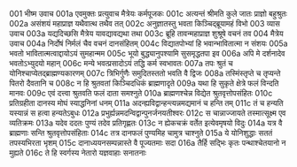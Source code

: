 001	भीष्म उवाच
001a	एवमुक्तः प्रत्युवाच मैत्रेयः कर्मपूजकः
001c	अत्यन्तं श्रीमति कुले जातः प्राज्ञो बहुश्रुतः
002a	असंशयं महाप्राज्ञ यथैवात्थ तथैव तत्
002c	अनुज्ञातस्तु भवता किञ्चिद्ब्रूयामहं विभो
003	व्यास उवाच
003a	यद्यदिच्छसि मैत्रेय यावद्यावद्यथा तथा
003c	ब्रूहि तावन्महाप्राज्ञ शुश्रूषे वचनं तव
004	मैत्रेय उवाच
004a	निर्दोषं निर्मलं चैव वचनं दानसंहितम्
004c	विद्यातपोभ्यां हि भवान्भावितात्मा न संशयः
005a	भवतो भावितात्मत्वाद्दायोऽयं सुमहान्मम
005c	भूयो बुद्ध्यानुपश्यामि सुसमृद्धतपा इव
006a	अपि मे दर्शनादेव भवतोऽभ्युदयो महान्
006c	मन्ये भवत्प्रसादोऽयं तद्धि कर्म स्वभावतः
007a	तपः श्रुतं च योनिश्चाप्येतद्ब्राह्मण्यकारणम्
007c	त्रिभिर्गुणैः समुदितस्ततो भवति वै द्विजः
008a	तस्मिंस्तृप्ते च तृप्यन्ते पितरो दैवतानि च
008c	न हि श्रुतवतां किञ्चिदधिकं ब्राह्मणादृते
009a	यथा हि सुकृते क्षेत्रे फलं विन्दति मानवः
009c	एवं दत्त्वा श्रुतवति फलं दाता समश्नुते
010a	ब्राह्मणश्चेन्न विद्येत श्रुतवृत्तोपसंहितः
010c	प्रतिग्रहीता दानस्य मोघं स्याद्धनिनां धनम्
011a	अदन्ह्यविद्वान्हन्त्यन्नमद्यमानं च हन्ति तम्
011c	तं च हन्यति यस्यान्नं स हत्वा हन्यतेऽबुधः
012a	प्रभुर्ह्यन्नमदन्विद्वान्पुनर्जनयतीश्वरः
012c	स चान्नाज्जायते तस्मात्सूक्ष्म एव व्यतिक्रमः
013a	यदेव ददतः पुण्यं तदेव प्रतिगृह्णतः
013c	न ह्येकचक्रं वर्तेत इत्येवमृषयो विदुः
014a	यत्र वै ब्राह्मणाः सन्ति श्रुतवृत्तोपसंहिताः
014c	तत्र दानफलं पुण्यमिह चामुत्र चाश्नुते
015a	ये योनिशुद्धाः सततं तपस्यभिरता भृशम्
015c	दानाध्ययनसम्पन्नास्ते वै पूज्यतमाः सदा
016a	तैर्हि सद्भिः कृतः पन्थाश्चेतयानो न मुह्यते
016c	ते हि स्वर्गस्य नेतारो यज्ञवाहाः सनातनाः
